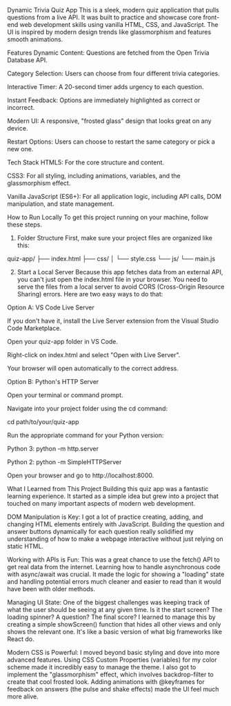 Dynamic Trivia Quiz App
This is a sleek, modern quiz application that pulls questions from a live API. It was built to practice and showcase core front-end web development skills using vanilla HTML, CSS, and JavaScript. The UI is inspired by modern design trends like glassmorphism and features smooth animations.

Features
Dynamic Content: Questions are fetched from the Open Trivia Database API.

Category Selection: Users can choose from four different trivia categories.

Interactive Timer: A 20-second timer adds urgency to each question.

Instant Feedback: Options are immediately highlighted as correct or incorrect.

Modern UI: A responsive, "frosted glass" design that looks great on any device.

Restart Options: Users can choose to restart the same category or pick a new one.

Tech Stack
HTML5: For the core structure and content.

CSS3: For all styling, including animations, variables, and the glassmorphism effect.

Vanilla JavaScript (ES6+): For all application logic, including API calls, DOM manipulation, and state management.

How to Run Locally
To get this project running on your machine, follow these steps.

1. Folder Structure
First, make sure your project files are organized like this:

quiz-app/
├── index.html
├── css/
│   └── style.css
└── js/
    └── main.js

2. Start a Local Server
Because this app fetches data from an external API, you can't just open the index.html file in your browser. You need to serve the files from a local server to avoid CORS (Cross-Origin Resource Sharing) errors. Here are two easy ways to do that:

Option A: VS Code Live Server

If you don't have it, install the Live Server extension from the Visual Studio Code Marketplace.

Open your quiz-app folder in VS Code.

Right-click on index.html and select "Open with Live Server".

Your browser will open automatically to the correct address.

Option B: Python's HTTP Server

Open your terminal or command prompt.

Navigate into your project folder using the cd command:

cd path/to/your/quiz-app

Run the appropriate command for your Python version:

Python 3: python -m http.server

Python 2: python -m SimpleHTTPServer

Open your browser and go to http://localhost:8000.

What I Learned from This Project
Building this quiz app was a fantastic learning experience. It started as a simple idea but grew into a project that touched on many important aspects of modern web development.

DOM Manipulation is Key: I got a lot of practice creating, adding, and changing HTML elements entirely with JavaScript. Building the question and answer buttons dynamically for each question really solidified my understanding of how to make a webpage interactive without just relying on static HTML.

Working with APIs is Fun: This was a great chance to use the fetch() API to get real data from the internet. Learning how to handle asynchronous code with async/await was crucial. It made the logic for showing a "loading" state and handling potential errors much cleaner and easier to read than it would have been with older methods.

Managing UI State: One of the biggest challenges was keeping track of what the user should be seeing at any given time. Is it the start screen? The loading spinner? A question? The final score? I learned to manage this by creating a simple showScreen() function that hides all other views and only shows the relevant one. It's like a basic version of what big frameworks like React do.

Modern CSS is Powerful: I moved beyond basic styling and dove into more advanced features. Using CSS Custom Properties (variables) for my color scheme made it incredibly easy to manage the theme. I also got to implement the "glassmorphism" effect, which involves backdrop-filter to create that cool frosted look. Adding animations with @keyframes for feedback on answers (the pulse and shake effects) made the UI feel much more alive.